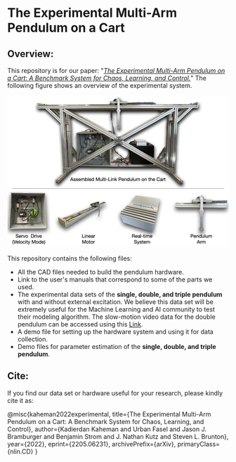 # The Experimental Multi-Arm Pendulum on a Cart

## Overview:
This repository is for our paper: "*[The Experimental Multi-Arm Pendulum on a Cart: A Benchmark System for Chaos, Learning, and Control.](https://arxiv.org/abs/2205.06231)*" The following figure shows an overview of the experimental system.

![](Images/OverviewSys.png)

This repository contains the following files:
- All the CAD files needed to build the pendulum hardware.
- Link to the user's manuals that correspond to some of the parts we used.
- The experimental data sets of the **single, double, and triple pendulum** with and without external excitation. We believe this data set will be extremely useful for the Machine Learning and AI community to test their modeling algorithm. The slow-motion video data for the double pendulum can be accessed using this [Link](https://drive.google.com/drive/folders/18hswoKMX7XHbXlS6c8SvPlhCQRHZldHe?usp=sharing).
- A demo file for setting up the hardware system and using it for data collection.
- Demo files for parameter estimation of the **single, double, and triple pendulum**.

## Cite:
If you find our data set or hardware useful for your research, please kindly cite it as: 

@misc{kaheman2022experimental,
      title={The Experimental Multi-Arm Pendulum on a Cart: A Benchmark System for Chaos, Learning, and Control}, 
      author={Kadierdan Kaheman and Urban Fasel and Jason J. Bramburger and Benjamin Strom and J. Nathan Kutz and Steven L. Brunton},
      year={2022},
      eprint={2205.06231},
      archivePrefix={arXiv},
      primaryClass={nlin.CD}
}



